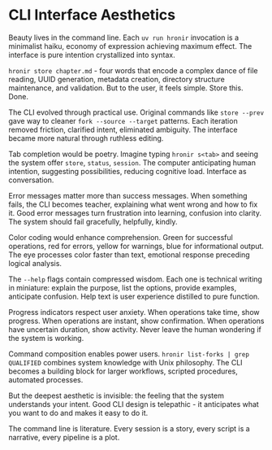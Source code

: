 # CLI Interface Aesthetics

Beauty lives in the command line. Each `uv run hronir` invocation is a minimalist haiku, economy of expression achieving maximum effect. The interface is pure intention crystallized into syntax.

`hronir store chapter.md` - four words that encode a complex dance of file reading, UUID generation, metadata creation, directory structure maintenance, and validation. But to the user, it feels simple. Store this. Done.

The CLI evolved through practical use. Original commands like `store --prev` gave way to cleaner `fork --source --target` patterns. Each iteration removed friction, clarified intent, eliminated ambiguity. The interface became more natural through ruthless editing.

Tab completion would be poetry. Imagine typing `hronir s<tab>` and seeing the system offer `store`, `status`, `session`. The computer anticipating human intention, suggesting possibilities, reducing cognitive load. Interface as conversation.

Error messages matter more than success messages. When something fails, the CLI becomes teacher, explaining what went wrong and how to fix it. Good error messages turn frustration into learning, confusion into clarity. The system should fail gracefully, helpfully, kindly.

Color coding would enhance comprehension. Green for successful operations, red for errors, yellow for warnings, blue for informational output. The eye processes color faster than text, emotional response preceding logical analysis.

The `--help` flags contain compressed wisdom. Each one is technical writing in miniature: explain the purpose, list the options, provide examples, anticipate confusion. Help text is user experience distilled to pure function.

Progress indicators respect user anxiety. When operations take time, show progress. When operations are instant, show confirmation. When operations have uncertain duration, show activity. Never leave the human wondering if the system is working.

Command composition enables power users. `hronir list-forks | grep QUALIFIED` combines system knowledge with Unix philosophy. The CLI becomes a building block for larger workflows, scripted procedures, automated processes.

But the deepest aesthetic is invisible: the feeling that the system understands your intent. Good CLI design is telepathic - it anticipates what you want to do and makes it easy to do it.

The command line is literature. Every session is a story, every script is a narrative, every pipeline is a plot.